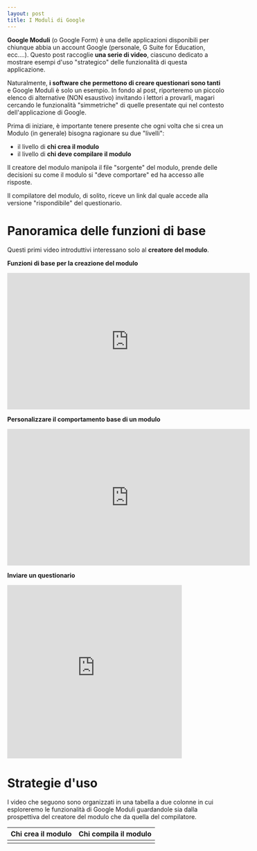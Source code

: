 ```yaml
---
layout: post
title: I Moduli di Google
---
```

**Google Moduli** (o Google Form) è una delle applicazioni disponibili per chiunque abbia un account Google (personale, G Suite for Education, ecc....). Questo post raccoglie **una serie di video**, ciascuno dedicato a mostrare esempi d'uso "strategico" delle funzionalità di questa applicazione.

Naturalmente, **i software che permettono di creare questionari sono tanti** e Google Moduli è solo un esempio. In fondo al post, riporteremo un piccolo elenco di alternative (NON esaustivo) invitando i lettori a provarli, magari cercando le funzionalità "simmetriche" di quelle presentate qui nel contesto dell'applicazione di Google. 

Prima di iniziare, è importante tenere presente che ogni volta che si crea un Modulo (in generale) bisogna ragionare su due "livelli":

* il livello di **chi crea il modulo**
* il livello di **chi deve compilare il modulo**

Il creatore del modulo manipola il file "sorgente" del modulo, prende delle decisioni su come il modulo si "deve comportare" ed ha accesso alle risposte.

Il compilatore del modulo, di solito, riceve un link dal quale accede alla versione "rispondibile" del questionario.

# Panoramica delle funzioni di base

Questi primi video introduttivi interessano solo al **creatore del modulo**.

**Funzioni di base per la creazione del modulo**

<iframe width="560" height="315" src="https://www.youtube-nocookie.com/embed/q_TwAzfgaYM" frameborder="0" allow="accelerometer; autoplay; encrypted-media; gyroscope; picture-in-picture" allowfullscreen></iframe>

**Personalizzare il comportamento base di un modulo**

<iframe width="560" height="315" src="https://www.youtube-nocookie.com/embed/lbCMbjrXHY4" frameborder="0" allow="accelerometer; autoplay; encrypted-media; gyroscope; picture-in-picture" allowfullscreen></iframe>

**Inviare un questionario**
<iframe width="80%" height="400" src="https://www.youtube-nocookie.com/embed/y84UWTNq0m0" frameborder="0" allow="accelerometer; autoplay; encrypted-media; gyroscope; picture-in-picture" allowfullscreen></iframe>

# Strategie d'uso

I video che seguono sono organizzati in una tabella a due colonne in cui esploreremo le funzionalità di Google Moduli guardandole sia dalla prospettiva del creatore del modulo che da quella del compilatore.

| Chi crea il modulo | Chi compila il modulo |
| ------------------ | --------------------- |
|                    |                       |
